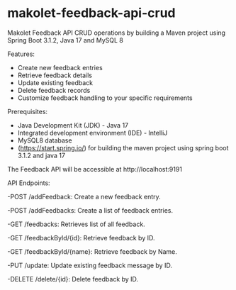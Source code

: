 # makolet-feedback-api-crud
Makolet Feedback API CRUD operations by building a Maven project using Spring Boot 3.1.2, Java 17 and MySQL 8

Features:

- Create new feedback entries
- Retrieve feedback details
- Update existing feedback
- Delete feedback records
- Customize feedback handling to your specific requirements

Prerequisites:

- Java Development Kit (JDK) - Java 17
- Integrated development environment (IDE) - IntelliJ
- MySQL8 database 
- (https://start.spring.io/) for building the maven project using spring boot 3.1.2 and java 17


The Feedback API will be accessible at http://localhost:9191


API Endpoints:

-POST /addFeedback: Create a new feedback entry.

-POST /addFeedbacks: Create a list of feedback entries.

-GET /feedbacks: Retrieves list of all feedback.

-GET /feedbackById/{id}: Retrieve feedback by ID.

-GET /feedbackById/{name}: Retrieve feedback by Name.

-PUT /update: Update existing feedback message by ID.

-DELETE /delete/{id}: Delete feedback by ID.
